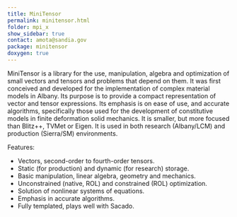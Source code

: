 ```yaml
---
title: MiniTensor
permalink: minitensor.html
folder: mpi_x
show_sidebar: true
contact: amota@sandia.gov
package: minitensor
doxygen: true
---
```


MiniTensor is a library for the use, manipulation, algebra and optimization of small vectors and tensors and problems that depend on them. It was first conceived and developed for the implementation of complex material models in Albany. Its purpose is to provide a compact representation of vector and tensor expressions. Its emphasis is on ease of use, and accurate algorithms, specifically those used for the development of constitutive models in finite deformation solid mechanics. It is smaller, but more focused than Blitz++, TVMet or Eigen. It is used in both research (Albany/LCM) and production (Sierra/SM) environments.

Features:

*    Vectors, second-order to fourth-order tensors.
*    Static (for production) and dynamic (for research) storage.
*    Basic manipulation, linear algebra, geometry and mechanics.
*    Unconstrained (native, ROL) and constrained (ROL) optimization.
*    Solution of nonlinear systems of equations.
*    Emphasis in accurate algorithms.
*    Fully templated, plays well with Sacado.
